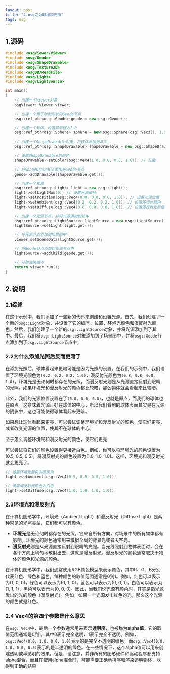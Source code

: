 ```yaml
---
layout: post
title: "4.osg之为球增加光照"
tags: osg
---
```


## 1.源码

```cpp
#include <osgViewer/Viewer>
#include <osg/Geode>
#include <osg/ShapeDrawable>
#include <osg/Texture2D>
#include <osgDB/ReadFile>
#include <osg/Light>
#include <osg/LightSource>

int main()
{
    // 创建一个Viewer对象
    osgViewer::Viewer viewer;

    // 创建一个用于绘制形状的Geode节点
    osg::ref_ptr<osg::Geode> geode = new osg::Geode();

    // 创建一个球体，设置其半径为1.0
    osg::ref_ptr<osg::Sphere> sphere = new osg::Sphere(osg::Vec3(), 1.0);

    // 创建一个ShapeDrawable对象，将球体添加到其中
    osg::ref_ptr<osg::ShapeDrawable> shapeDrawable = new osg::ShapeDrawable(sphere.get());

    // 设置ShapeDrawable的颜色
    shapeDrawable->setColor(osg::Vec4(1.0, 0.0, 0.0, 1.0)); // 红色

    // 将ShapeDrawable添加到Geode节点
    geode->addDrawable(shapeDrawable.get());

    // 创建一个光源
    osg::ref_ptr<osg::Light> light = new osg::Light();
    light->setLightNum(0); // 设置光源编号
    light->setPosition(osg::Vec4(0.0, 0.0, 0.0, 1.0)); // 设置光源位置
    light->setAmbient(osg::Vec4(0.2, 0.2, 0.2, 1.0)); // 设置环境光颜色
    light->setDiffuse(osg::Vec4(0.8, 0.8, 0.8, 1.0)); // 设置漫反射光颜色

    // 创建一个光源节点，并将光源添加到其中
    osg::ref_ptr<osg::LightSource> lightSource = new osg::LightSource();
    lightSource->setLight(light.get());

    // 将光源节点添加到场景图中
    viewer.setSceneData(lightSource.get());

    // 将Geode节点添加到光源节点中
    lightSource->addChild(geode.get());

    // 开始渲染循环
    return viewer.run();
}
```

## 2.说明

### 2.1综述

在这个示例中，我们添加了一些新的代码来创建和设置光源。首先，我们创建了一个新的`osg::Light`对象，并设置了它的编号、位置、环境光颜色和漫反射光颜色。然后，我们创建了一个新的`osg::LightSource`对象，并将光源添加到了其中。最后，我们将`osg::LightSource`对象添加到了场景图中，并将`osg::Geode`节点添加到了`osg::LightSource`节点中。

### 2.2为什么添加光照后反而更暗了

在添加光照后，球体看起来更暗可能是因为光照的设置。在我们的示例中，我们设置了环境光颜色为`(0.2, 0.2, 0.2, 1.0)`，漫反射光颜色为`(0.8, 0.8, 0.8, 1.0)`。环境光是无论何时都存在的光照，而漫反射光则是从光源直接反射到眼睛的光照。如果环境光和漫反射光的颜色都比较暗，那么物体就会看起来比较暗。

此外，我们的光源位置设置在了`(0.0, 0.0, 0.0)`，也就是原点，而我们的球体也在原点。这意味着光源正好在球体的中心，所以我们看到的球体表面其实是在光源的阴影中，这也可能使得球体看起来更暗。

如果想让球体看起来更亮，可以尝试调整环境光和漫反射光的颜色，使它们更亮，或者改变光源的位置，使其不在球体的中心。

至于怎么调整环境光和漫反射光的颜色，使它们更亮

可以尝试将它们的颜色设置得更接近白色。例如，你可以将环境光的颜色设置为(0.5, 0.5, 0.5)，将漫反射光的颜色设置为(1.0, 1.0, 1.0)。这样，环境光和漫反射光就会更亮了。

```cpp
// 设置环境光颜色为亮灰色
light->setAmbient(osg::Vec4(0.5, 0.5, 0.5, 1.0));

// 设置漫反射光颜色为白色
light->setDiffuse(osg::Vec4(1.0, 1.0, 1.0, 1.0));
```



### 2.3环境光和漫反射光

在计算机图形学中，环境光（Ambient Light）和漫反射光（Diffuse Light）是两种常见的光照类型，它们都可以有颜色。

- **环境光**是无论何时都存在的光照，它来自所有方向，对场景中的所有物体都有影响。环境光的颜色通常用来模拟全局的背景光或者天空光。
- **漫反射光**则是从光源直接反射到眼睛的光照。当光线照射到物体表面时，会在各个方向上均匀地散射出去，这就是漫反射光。漫反射光的颜色通常取决于物体的颜色和光源的颜色。

在计算机图形学中，我们通常使用RGB颜色模型来表示颜色，其中R、G、B分别代表红色、绿色和蓝色，每种颜色的取值范围通常是0到1。例如，红色可以表示为(1, 0, 0)，绿色可以表示为(0, 1, 0)，蓝色可以表示为(0, 0, 1)，白色可以表示为(1, 1, 1)，黑色可以表示为(0, 0, 0)。因此，当我们说光源有颜色时，其实是指光源发出的光的颜色（漫反射光）。例如，如果一个光源发出红色的光，那么这个光源的颜色就是红色。

### 2.4 Vec4的第四个参数是什么意思

在`osg::Vec4`中，最后一个参数通常用来表示**透明度**，也被称为**alpha值**。它的取值范围通常是0到1，其中0表示完全透明，1表示完全不透明。例如，`osg::Vec4(0.0, 1.0, 0.0, 1.0)`表示的是完全不透明的绿色，而`osg::Vec4(0.0, 1.0, 0.0, 0.5)`表示的是半透明的绿色。在一些情况下，这个alpha值可以用来创建透明或半透明的效果。但是，请注意，并非所有的图形硬件和驱动程序都支持alpha混合，而且在使用alpha混合时，可能需要正确地排序和渲染透明物体，以得到正确的结果